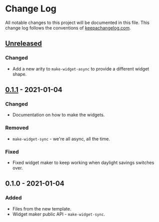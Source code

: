 # Change Log
All notable changes to this project will be documented in this file. This change log follows the conventions of [keepachangelog.com](http://keepachangelog.com/).

## [Unreleased]
### Changed
- Add a new arity to `make-widget-async` to provide a different widget shape.

## [0.1.1] - 2021-01-04
### Changed
- Documentation on how to make the widgets.

### Removed
- `make-widget-sync` - we're all async, all the time.

### Fixed
- Fixed widget maker to keep working when daylight savings switches over.

## 0.1.0 - 2021-01-04
### Added
- Files from the new template.
- Widget maker public API - `make-widget-sync`.

[Unreleased]: https://github.com/your-name/advent-18/compare/0.1.1...HEAD
[0.1.1]: https://github.com/your-name/advent-18/compare/0.1.0...0.1.1

